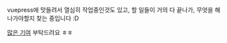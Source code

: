 vuepress에 맛들려서 열심히 작업중인것도 있고,
할 일들이 거의 다 끝나가, 무엇을 해나가야할지 찾는 중입니다 :D

[많은 기여](https://sunrabbit123.github.io/GSM-Service/) 부탁드려요 ㅎㅎ
